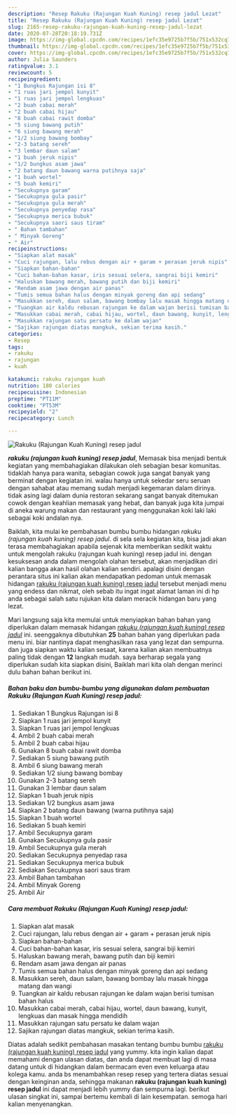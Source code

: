 ```yaml
---
description: "Resep Rakuku (Rajungan Kuah Kuning) resep jadul Lezat"
title: "Resep Rakuku (Rajungan Kuah Kuning) resep jadul Lezat"
slug: 2165-resep-rakuku-rajungan-kuah-kuning-resep-jadul-lezat
date: 2020-07-28T20:18:19.731Z
image: https://img-global.cpcdn.com/recipes/1efc35e9725b7f5b/751x532cq70/rakuku-rajungan-kuah-kuning-resep-jadul-foto-resep-utama.jpg
thumbnail: https://img-global.cpcdn.com/recipes/1efc35e9725b7f5b/751x532cq70/rakuku-rajungan-kuah-kuning-resep-jadul-foto-resep-utama.jpg
cover: https://img-global.cpcdn.com/recipes/1efc35e9725b7f5b/751x532cq70/rakuku-rajungan-kuah-kuning-resep-jadul-foto-resep-utama.jpg
author: Julia Saunders
ratingvalue: 3.1
reviewcount: 5
recipeingredient:
- "1 Bungkus Rajungan isi 8"
- "1 ruas jari jempol kunyit"
- "1 ruas jari jempol lengkuas"
- "2 buah cabai merah"
- "2 buah cabai hijau"
- "8 buah cabai rawit domba"
- "5 siung bawang putih"
- "6 siung bawang merah"
- "1/2 siung bawang bombay"
- "2-3 batang sereh"
- "3 lembar daun salam"
- "1 buah jeruk nipis"
- "1/2 bungkus asam jawa"
- "2 batang daun bawang warna putihnya saja"
- "1 buah wortel"
- "5 buah kemiri"
- "Secukupnya garam"
- "Secukupnya gula pasir"
- "Secukupnya gula merah"
- "Secukupnya penyedap rasa"
- "Secukupnya merica bubuk"
- "Secukupnya saori saus tiram"
- " Bahan tambahan"
- " Minyak Goreng"
- " Air"
recipeinstructions:
- "Siapkan alat masak"
- "Cuci rajungan, lalu rebus dengan air + garam + perasan jeruk nipis"
- "Siapkan bahan-bahan"
- "Cuci bahan-bahan kasar, iris sesuai selera, sangrai biji kemiri"
- "Haluskan bawang merah, bawang putih dan biji kemiri"
- "Rendam asam jawa dengan air panas"
- "Tumis semua bahan halus dengan minyak goreng dan api sedang"
- "Masukkan sereh, daun salam, bawang bombay lalu masak hingga matang dan wangi"
- "Tuangkan air kaldu rebusan rajungan ke dalam wajan berisi tumisan bahan halus"
- "Masukkan cabai merah, cabai hijau, wortel, daun bawang, kunyit, lengkuas dan masak hingga mendidih"
- "Masukkan rajungan satu persatu ke dalam wajan"
- "Sajikan rajungan diatas mangkuk, sekian terima kasih."
categories:
- Resep
tags:
- rakuku
- rajungan
- kuah

katakunci: rakuku rajungan kuah 
nutrition: 180 calories
recipecuisine: Indonesian
preptime: "PT11M"
cooktime: "PT53M"
recipeyield: "2"
recipecategory: Lunch

---
```



![Rakuku (Rajungan Kuah Kuning) resep jadul](https://img-global.cpcdn.com/recipes/1efc35e9725b7f5b/751x532cq70/rakuku-rajungan-kuah-kuning-resep-jadul-foto-resep-utama.jpg)

<b><i>rakuku (rajungan kuah kuning) resep jadul</i></b>, Memasak bisa menjadi bentuk kegiatan yang membahagiakan dilakukan oleh sebagian besar komunitas. tidaklah hanya para wanita, sebagian cowok juga sangat banyak yang berminat dengan kegiatan ini. walau hanya untuk sekedar seru seruan dengan sahabat atau memang sudah menjadi kegemaran dalam dirinya. tidak asing lagi dalam dunia restoran sekarang sangat banyak ditemukan cowok dengan keahlian memasak yang hebat, dan banyak juga kita jumpai di aneka warung makan dan restaurant yang menggunakan koki laki laki sebagai koki andalan nya.

Baiklah, kita mulai ke pembahasan bumbu bumbu hidangan <i>rakuku (rajungan kuah kuning) resep jadul</i>. di sela sela kegiatan kita, bisa jadi akan terasa membahagiakan apabila sejenak kita memberikan sedikit waktu untuk mengolah rakuku (rajungan kuah kuning) resep jadul ini. dengan kesuksesan anda dalam mengolah olahan tersebut, akan menjadikan diri kalian bangga akan hasil olahan kalian sendiri. apalagi disini dengan perantara situs ini kalian akan mendapatkan pedoman untuk memasak hidangan <u>rakuku (rajungan kuah kuning) resep jadul</u> tersebut menjadi menu yang endess dan nikmat, oleh sebab itu ingat ingat alamat laman ini di hp anda sebagai salah satu rujukan kita dalam meracik hidangan baru yang lezat.




Mari langsung saja kita memulai untuk menyiapkan bahan bahan yang diperlukan dalam memasak hidangan <u><i>rakuku (rajungan kuah kuning) resep jadul</i></u> ini. seenggaknya dibutuhkan <b>25</b> bahan bahan yang diperlukan pada menu ini. biar nantinya dapat menghasilkan rasa yang lezat dan sempurna. dan juga siapkan waktu kalian sesaat, karena kalian akan membuatnya paling tidak dengan <b>12</b> langkah mudah. saya berharap segala yang diperlukan sudah kita siapkan disini, Baiklah mari kita olah dengan merinci dulu bahan bahan berikut ini.

<!--inarticleads1-->

##### Bahan baku dan bumbu-bumbu yang digunakan dalam pembuatan Rakuku (Rajungan Kuah Kuning) resep jadul:

1. Sediakan 1 Bungkus Rajungan isi 8
1. Siapkan 1 ruas jari jempol kunyit
1. Siapkan 1 ruas jari jempol lengkuas
1. Ambil 2 buah cabai merah
1. Ambil 2 buah cabai hijau
1. Gunakan 8 buah cabai rawit domba
1. Sediakan 5 siung bawang putih
1. Ambil 6 siung bawang merah
1. Sediakan 1/2 siung bawang bombay
1. Gunakan 2-3 batang sereh
1. Gunakan 3 lembar daun salam
1. Siapkan 1 buah jeruk nipis
1. Sediakan 1/2 bungkus asam jawa
1. Siapkan 2 batang daun bawang (warna putihnya saja)
1. Siapkan 1 buah wortel
1. Sediakan 5 buah kemiri
1. Ambil Secukupnya garam
1. Gunakan Secukupnya gula pasir
1. Ambil Secukupnya gula merah
1. Sediakan Secukupnya penyedap rasa
1. Sediakan Secukupnya merica bubuk
1. Sediakan Secukupnya saori saus tiram
1. Ambil  Bahan tambahan
1. Ambil  Minyak Goreng
1. Ambil  Air




<!--inarticleads2-->

##### Cara membuat Rakuku (Rajungan Kuah Kuning) resep jadul:

1. Siapkan alat masak
1. Cuci rajungan, lalu rebus dengan air + garam + perasan jeruk nipis
1. Siapkan bahan-bahan
1. Cuci bahan-bahan kasar, iris sesuai selera, sangrai biji kemiri
1. Haluskan bawang merah, bawang putih dan biji kemiri
1. Rendam asam jawa dengan air panas
1. Tumis semua bahan halus dengan minyak goreng dan api sedang
1. Masukkan sereh, daun salam, bawang bombay lalu masak hingga matang dan wangi
1. Tuangkan air kaldu rebusan rajungan ke dalam wajan berisi tumisan bahan halus
1. Masukkan cabai merah, cabai hijau, wortel, daun bawang, kunyit, lengkuas dan masak hingga mendidih
1. Masukkan rajungan satu persatu ke dalam wajan
1. Sajikan rajungan diatas mangkuk, sekian terima kasih.




Diatas adalah sedikit pembahasan masakan tentang bumbu bumbu <u>rakuku (rajungan kuah kuning) resep jadul</u> yang yummy. kita ingin kalian dapat memahami dengan ulasan diatas, dan anda dapat membuat lagi di masa datang untuk di hidangkan dalam bermacam even even keluarga atau kolega kamu. anda bs menambahkan resep resep yang tertera diatas sesuai dengan keinginan anda, sehingga makanan <b>rakuku (rajungan kuah kuning) resep jadul</b> ini dapat menjadi lebih yummy dan sempurna lagi. berikut ulasan singkat ini, sampai bertemu kembali di lain kesempatan. semoga hari kalian menyenangkan.
